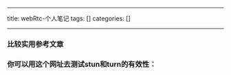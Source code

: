 
--- 
title:  webRtc-个人笔记 
tags: []
categories: [] 

---
### 比较实用参考文章



### 你可以用这个网址去测试stun和turn的有效性：


